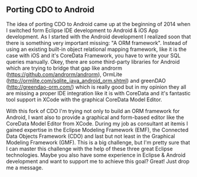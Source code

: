 Porting CDO to Android
----------------------

The idea of porting CDO to Android came up at the beginning of 2014 when I switched form Eclipse IDE development to Android & iOS App development. As I started with the Android development I realized soon that there is something very important missing: "A ORM framework". Instead of using an existing built-in object relational mapping framework, like it is the case with iOS and it's CoreData Framework, you have to write your SQL queries manually. Okey, there are some third-party libraries for Android which are trying to bridge that gap like androrm (https://github.com/androrm/androrm), OrmLite (http://ormlite.com/sqlite_java_android_orm.shtml) and greenDAO (http://greendao-orm.com/) which is really good but in my opinion they all are missing a proper IDE integration like it is with CoreData and it's fantastic tool support in XCode with the graphical CoreData Model Editor.

With this fork of CDO I'm trying not only to build an ORM framework for Android, I want also to provide a graphical and form-based editor like the CoreData Model Editor from XCode. During my job as consultant at itemis I gained expertise in the Eclipse Modeling Framework (EMF), the Connected Data Objects Framework (CDO) and last but not least in the Graphical Modeling Framework (GMF). This is a big challenge, but I'm pretty sure that I can master this challenge with the help of these three great Eclipse technologies. Maybe you also have some experience in Eclipse & Android development and want to support me to achieve this goal? Great! Just drop me a message.
